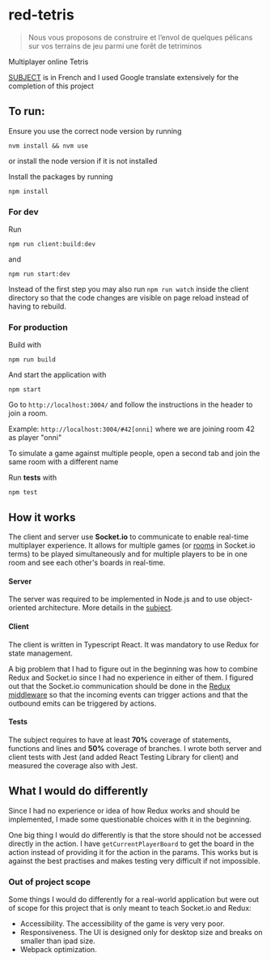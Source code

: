 # red-tetris
> Nous vous proposons de construire et l’envol de quelques pélicans sur vos terrains de jeu parmi une forêt de tetriminos

Multiplayer online Tetris

[SUBJECT](fr.subject.pdf) is in French and I used Google translate extensively for the completion of this project

## To run:

Ensure you use the correct node version by running
```
nvm install && nvm use
```
or install the node version if it is not installed

Install the packages by running
```
npm install
```

### For dev

Run 
```
npm run client:build:dev
```
and
```
npm run start:dev
```

Instead of the first step you may also run `npm run watch` inside the client directory so that the code changes are visible on page reload instead of having to rebuild.

### For production

Build with
```
npm run build
```

And start the application with
```
npm start
```

Go to `http://localhost:3004/` and follow the instructions in the header to join a room.

Example: `http://localhost:3004/#42[onni]` where we are joining room 42 as player "onni"

To simulate a game against multiple people, open a second tab and join the same room with a different name

Run **tests** with
```
npm test
```

## How it works

The client and server use **Socket.io** to communicate to enable real-time multiplayer experience. It allows for multiple games (or [rooms](https://socket.io/docs/v4/rooms/) in Socket.io terms) to be played simultaneously and for multiple players to be in one room and see each other's boards in real-time.

#### Server
The server was required to be implemented in Node.js and to use object-oriented architecture. More details in the [subject](fr.subject.pdf).

#### Client
The client is written in Typescript React. It was mandatory to use Redux for state management.

A big problem that I had to figure out in the beginning was how to combine Redux and Socket.io since I had no experience in either of them. I figured out that the Socket.io communication should be done in the [Redux middleware](https://github.com/osalmine/red-tetris/blob/master/client/src/middleware/socketMiddleWare.ts) so that the incoming events can trigger actions and that the outbound emits can be triggered by actions.

#### Tests

The subject requires to have at least **70%** coverage of statements, functions and lines and **50%** coverage of branches. I wrote both server and client tests with Jest (and added React Testing Library for client) and measured the coverage also with Jest.

## What I would do differently

Since I had no experience or idea of how Redux works and should be implemented, I made some questionable choices with it in the beginning.

One big thing I would do differently is that the store should not be accessed directly in the action. I have `getCurrentPlayerBoard` to get the board in the action instead of providing it for the action in the params. This works but is against the best practises and makes testing very difficult if not impossible. 

### Out of project scope

Some things I would do differently for a real-world application but were out of scope for this project that is only meant to teach Socket.io and Redux:
- Accessibility. The accessibility of the game is very very poor.
- Responsiveness. The UI is designed only for desktop size and breaks on smaller than ipad size.
- Webpack optimization.
